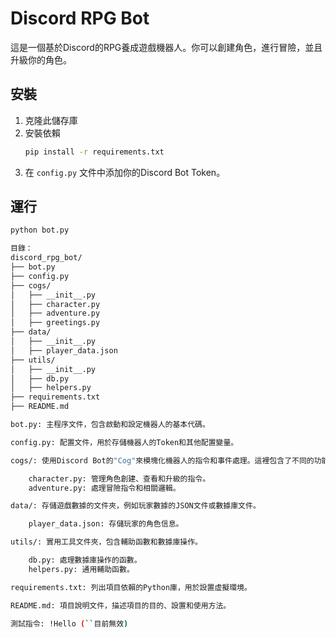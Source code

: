 # Discord RPG Bot

這是一個基於Discord的RPG養成遊戲機器人。你可以創建角色，進行冒險，並且升級你的角色。

## 安裝

1. 克隆此儲存庫
2. 安裝依賴
    ```bash
    pip install -r requirements.txt
    ```
3. 在 `config.py` 文件中添加你的Discord Bot Token。

## 運行

```bash
python bot.py

目錄：
discord_rpg_bot/
├── bot.py
├── config.py
├── cogs/
│   ├── __init__.py
│   ├── character.py
│   ├── adventure.py
│   ├── greetings.py
├── data/
│   ├── __init__.py
│   ├── player_data.json
├── utils/
│   ├── __init__.py
│   ├── db.py
│   ├── helpers.py
├── requirements.txt
├── README.md

bot.py: 主程序文件，包含啟動和設定機器人的基本代碼。

config.py: 配置文件，用於存儲機器人的Token和其他配置變量。

cogs/: 使用Discord Bot的"Cog"來模塊化機器人的指令和事件處理。這裡包含了不同的功能模塊，例如角色管理和冒險活動。

    character.py: 管理角色創建、查看和升級的指令。
    adventure.py: 處理冒險指令和相關邏輯。

data/: 存儲遊戲數據的文件夾，例如玩家數據的JSON文件或數據庫文件。

    player_data.json: 存儲玩家的角色信息。

utils/: 實用工具文件夾，包含輔助函數和數據庫操作。

    db.py: 處理數據庫操作的函數。
    helpers.py: 通用輔助函數。

requirements.txt: 列出項目依賴的Python庫，用於設置虛擬環境。

README.md: 項目說明文件，描述項目的目的、設置和使用方法。

測試指令: !Hello (``目前無效)
